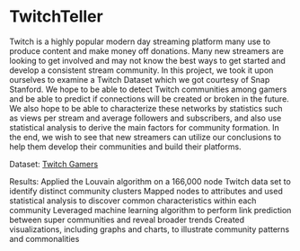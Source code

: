 # TwitchTeller
Twitch is a highly popular modern day streaming platform many use to produce content and make money off donations. Many new streamers are looking to get involved and may not know the best ways to get started and develop a consistent stream community. In this project, we took it upon ourselves to examine a Twitch Dataset which we got courtesy of Snap Stanford. We hope to be able to detect Twitch communities among gamers and be able to predict if connections will be created or broken in the future. We also hope to be able to characterize these networks by statistics such as views per stream and average followers and subscribers, and also use statistical analysis to derive the main factors for community formation. In the end, we wish to see that new streamers can utilize our conclusions to help them develop their communities and build their platforms.


Dataset: [Twitch Gamers](https://snap.stanford.edu/data/twitch_gamers.html)

Results:
Applied the Louvain algorithm on a 166,000 node Twitch data set to identify distinct community clusters
Mapped nodes to attributes and used statistical analysis to discover common characteristics within each community 
Leveraged machine learning algorithm to perform link prediction between super communities and reveal broader trends
Created visualizations, including graphs and charts, to illustrate community patterns and commonalities
